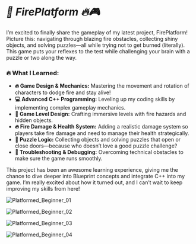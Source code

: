 # ***🚀 FirePlatform 🔥🎮***

I’m excited to finally share the gameplay of my latest project, FirePlatform! Picture this: navigating through blazing fire obstacles, collecting shiny objects, and solving puzzles—all while trying not to get burned (literally). This game puts your reflexes to the test while challenging your brain with a puzzle or two along the way.

### **🔥 What I Learned:**
- **🔥 Game Design & Mechanics:** Mastering the movement and rotation of characters to dodge fire and stay alive!
- **💻 Advanced C++ Programming:** Leveling up my coding skills by implementing complex gameplay mechanics.
- **🎨 Game Level Design:** Crafting immersive levels with fire hazards and hidden objects.
- **🔥 Fire Damage & Health System:** Adding a realistic damage system so players take fire damage and need to manage their health strategically.
- **🧠 Puzzle Logic:** Collecting objects and solving puzzles that open or close doors—because who doesn’t love a good puzzle challenge?
- **🔧 Troubleshooting & Debugging:** Overcoming technical obstacles to make sure the game runs smoothly.

This project has been an awesome learning experience, giving me the chance to dive deeper into Blueprint concepts and integrate C++ into my game. I’m really excited about how it turned out, and I can’t wait to keep improving my skills from here!

![Platformed_Beginner_01](https://github.com/user-attachments/assets/5f2c06f0-0b7d-44f2-99f7-ab104581ece4)

![Platformed_Beginner_02](https://github.com/user-attachments/assets/7a8a730d-80e4-4a74-9231-fc0688318b01)

![Platformed_Beginner_03](https://github.com/user-attachments/assets/5f98d2b9-4cdc-4d83-af70-e4b1236ff4a7)

![Platformed_Beginner_04](https://github.com/user-attachments/assets/ffb941c1-cb30-4e7c-89d6-ed56adf03bfa)

